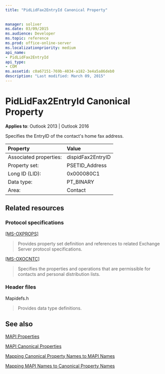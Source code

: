 ```yaml
---
title: "PidLidFax2EntryId Canonical Property"
 
 
manager: soliver
ms.date: 03/09/2015
ms.audience: Developer
ms.topic: reference
ms.prod: office-online-server
ms.localizationpriority: medium
api_name:
- PidLidFax2EntryId
api_type:
- COM
ms.assetid: c0a67151-769b-4034-a182-3e4a5a86deb0
description: "Last modified: March 09, 2015"
---
```


# PidLidFax2EntryId Canonical Property

  
  
**Applies to**: Outlook 2013 | Outlook 2016 
  
Specifies the EntryID of the contact's home fax address.
  
|Property|Value|
|:-----|:-----|
|Associated properties:  <br/> |dispidFax2EntryID  <br/> |
|Property set:  <br/> |PSETID_Address  <br/> |
|Long ID (LID):  <br/> |0x000080C1  <br/> |
|Data type:  <br/> |PT_BINARY  <br/> |
|Area:  <br/> |Contact  <br/> |
   
## Related resources

### Protocol specifications

[[MS-OXPROPS]](https://msdn.microsoft.com/library/f6ab1613-aefe-447d-a49c-18217230b148%28Office.15%29.aspx)
  
> Provides property set definition and references to related Exchange Server protocol specifications.
    
[[MS-OXOCNTC]](https://msdn.microsoft.com/library/9b636532-9150-4836-9635-9c9b756c9ccf%28Office.15%29.aspx)
  
> Specifies the properties and operations that are permissible for contacts and personal distribution lists.
    
### Header files

Mapidefs.h
  
> Provides data type definitions.
    
## See also



[MAPI Properties](mapi-properties.md)
  
[MAPI Canonical Properties](mapi-canonical-properties.md)
  
[Mapping Canonical Property Names to MAPI Names](mapping-canonical-property-names-to-mapi-names.md)
  
[Mapping MAPI Names to Canonical Property Names](mapping-mapi-names-to-canonical-property-names.md)

